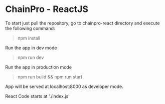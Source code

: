 # ChainPro - ReactJS

To start just pull the repository, go to chainpro-react directory and execute the following command:


> npm install

Run the app in dev mode

>npm run dev

Run the app in  production mode   

> npm run build && npm run start

App will be served at localhost:8000 as developer mode.

React Code starts at './index.js'

